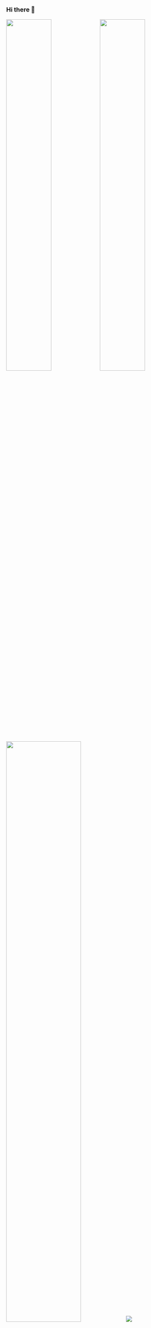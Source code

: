 ### Hi there 👋

<p align="left">
  <img width="49%" src="https://github-readme-stats.vercel.app/api?username=flavsjr&show_icons=true&text_color=24292e&bg_color=ffffff&hide_title=false" />  
  <img width="49%" src="http://github-readme-streak-stats.herokuapp.com?user=flavsjr&border=e4e2e2" />  
</p>

<div>
  <img width="63%" src='https://svgshare.com/i/_Tx.svg' title='' />
  <img src="https://github-readme-stats.vercel.app/api/top-langs/?username=flavsjr&layout=compact&hide=css,html&hide_border=true&card_width=250">
</div>

<p align="right">
  <img src="https://visitor-badge.laobi.icu/badge?page_id=flavsjr.flavsjr" />
  <!-- visitor-badge.glitch.me -->
</p>

<!-- 
  Reference Links:
  github-readme-stats.vercel.app 
  github-readme-streak-stats.herokuapp.com
  visitor-badge.glitch.me

  Idea from: 
  JonasJs
-->

<!--
**flavsjr/flavsjr** is a ✨ _special_ ✨ repository because its `README.md` (this file) appears on your GitHub profile.

Here are some ideas to get you started:

- 🔭 I’m currently working on ...
- 🌱 I’m currently learning ...
- 👯 I’m looking to collaborate on ...
- 🤔 I’m looking for help with ...
- 💬 Ask me about ...
- 📫 How to reach me: ...
- 😄 Pronouns: ...
- ⚡ Fun fact: ...
-->
